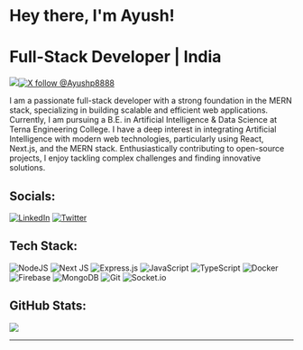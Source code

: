 # Hey there, I'm Ayush!
# Full-Stack Developer | India

[![](https://visitcount.itsvg.in/api?id=AyushPawshe08&icon=0&color=0)](https://visitcount.itsvg.in)[![X follow @Ayushp8888](https://img.shields.io/badge/X-black.svg?logo=X&logoColor=white)](https://x.com/Ayushp8888) 


I am a passionate full-stack developer with a strong foundation in the MERN stack, specializing in building scalable and efficient web applications. Currently, I am pursuing a B.E. in Artificial Intelligence & Data Science at Terna Engineering College. I have a deep interest in integrating Artificial Intelligence with modern web technologies, particularly using React, Next.js, and the MERN stack. Enthusiastically contributing to open-source projects, I enjoy tackling complex challenges and finding innovative solutions.


## Socials:
[![LinkedIn](https://img.shields.io/badge/LinkedIn-%230077B5.svg?logo=linkedin&logoColor=white)](https://www.linkedin.com/in/ayush-pawshe-aa3a74251/) [![Twitter](https://img.shields.io/badge/X-black.svg?logo=X&logoColor=white)](https://x.com/Ayushp8888) 

## Tech Stack:
![NodeJS](https://img.shields.io/badge/node.js-6DA55F?style=for-the-badge&logo=node.js&logoColor=white) ![Next JS](https://img.shields.io/badge/Next-black?style=for-the-badge&logo=next.js&logoColor=white) ![Express.js](https://img.shields.io/badge/express.js-%23404d59.svg?style=for-the-badge&logo=express&logoColor=%2361DAFB) ![JavaScript](https://img.shields.io/badge/javascript-%23323330.svg?style=for-the-badge&logo=javascript&logoColor=%23F7DF1E) ![TypeScript](https://img.shields.io/badge/typescript-%23007ACC.svg?style=for-the-badge&logo=typescript&logoColor=white) ![Docker](https://img.shields.io/badge/docker-%230db7ed.svg?style=for-the-badge&logo=docker&logoColor=white) ![Firebase](https://img.shields.io/badge/firebase-%23039BE5.svg?style=for-the-badge&logo=firebase) ![MongoDB](https://img.shields.io/badge/MongoDB-%234ea94b.svg?style=for-the-badge&logo=mongodb&logoColor=white) ![Git](https://img.shields.io/badge/git-%23F05033.svg?style=for-the-badge&logo=git&logoColor=white) ![Socket.io](https://img.shields.io/badge/Socket.io-black?style=for-the-badge&logo=socket.io&badgeColor=010101)
## GitHub Stats:
![](https://github-readme-stats.vercel.app/api/top-langs/?username=AyushPawshe08&theme=dark&hide_border=false&layout=compact)


---

